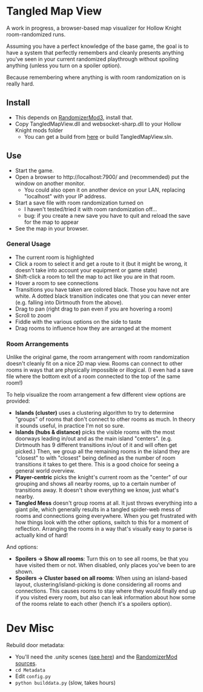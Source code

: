 # Tangled Map View

A work in progress, a browser-based map visualizer for Hollow Knight room-randomized runs.

Assuming you have a perfect knowledge of the base game, the goal is to have a system that perfectly remembers and cleanly presents anything you've seen in your current randomized playthrough without spoiling anything (unless you turn on a spoiler option).

Because remembering where anything is with room randomization on is really hard.

## Install

- This depends on [RandomizerMod3](https://github.com/homothetyhk/HollowKnight.RandomizerMod), install that.
- Copy TangledMapView.dll and websocket-sharp.dll to your Hollow Knight mods folder
	- You can get a build from [here](https://github.com/sirbrialliance/TangledMapView/releases) or build TangledMapView.sln.

## Use

- Start the game.
- Open a browser to http://localhost:7900/ and (recommended) put the window on another monitor.
	- You could also open it on another device on your LAN, replacing "localhost" with your IP address.
- Start a save file with room randomization turned on
	- I haven't tested/tried it with room randomization off...
	- bug: if you create a new save you have to quit and reload the save for the map to appear
- See the map in your browser.

### General Usage

- The current room is highlighted
- Click a room to select it and get a route to it (but it might be wrong, it doesn't take into account your equipment or game state)
- Shift-click a room to tell the map to act like you are in that room.
- Hover a room to see connections
- Transitions you have taken are colored black. Those you have not are white. A dotted black transition indicates one that you can never enter (e.g. falling into Dirtmouth from the above).
- Drag to pan (right drag to pan even if you are hovering a room)
- Scroll to zoom
- Fiddle with the various options on the side to taste
- Drag rooms to influence how they are arranged at the moment

### Room Arrangements

Unlike the original game, the room arrangement with room randomization doesn't cleanly fit on a nice 2D map view. Rooms can connect to other rooms in ways that are physically impossible or illogical. (I even had a save file where the bottom exit of a room connected to the top of the same room!)

To help visualize the room arrangement a few different view options are provided:

- **Islands (cluster)** uses a clustering algorithm to try to determine "groups" of rooms that don't connect to other rooms as much. In theory it sounds useful, in practice I'm not so sure.
- **Islands (hubs & distance)** picks the visible rooms with the most doorways leading in/out and as the main island "centers". (e.g. Dirtmouth has 9 different transitions in/out of it and will often get picked.) Then, we group all the remaining rooms in the island they are "closest" to with "closest" being defined as the number of room transitions it takes to get there. This is a good choice for seeing a general world overview.
- **Player-centric** picks the knight's current room as the "center" of our grouping and shows all nearby rooms, up to a certain number of transitions away. It doesn't show everything we know, just what's nearby.
- **Tangled Mess** doesn't group rooms at all. It just throws everything into a giant pile, which generally results in a tangled spider-web mess of rooms and connections going everywhere. When you get frustrated with how things look with the other options, switch to this for a moment of reflection. Arranging the rooms in a way that's visually easy to parse is actually kind of hard!

And options:

- **Spoilers -> Show all rooms**: Turn this on to see all rooms, be that you have visited them or not. When disabled, only places you've been to are shown.
- **Spoilers -> Cluster based on all rooms**: When using an island-based layout, clustering/island-picking is done considering all rooms and connections. This causes rooms to stay where they would finally end up if you visited every room, but also can leak information about how some of the rooms relate to each other (hench it's a spoilers option).

# Dev Misc

Rebuild door metadata:

- You'll need the .unity scenes ([see here](https://radiance.host/apidocs/EditScene.html)) and the [RandomizerMod sources](https://github.com/homothetyhk/HollowKnight.RandomizerMod).
- `cd Metadata`
- Edit `config.py`
- `python builddata.py` (slow, takes hours)

